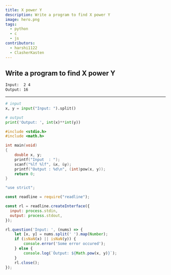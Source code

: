 ```yaml
---
title: X power Y
description: Write a program to find X power Y
image: hero.png
tags:
  - python
  - c
  - js
contributors:
  - harshi1122
  - ClasherKasten
---
```


## Write a program to find X power Y

```txt
Input:  2 4
Output: 16
```

---

<CodeBlock>

```python
# input
x, y = input("Input: ").split()

# output
print('Output: ', int(x)**int(y))
```

```c
#include <stdio.h>
#include <math.h>

int main(void)
{
    double x, y;
    printf("Input  : ");
    scanf("%lf %lf", &x, &y);
    printf("Output : %d\n", (int)pow(x, y));
    return 0;
}
```

```js
"use strict";

const readline = require("readline");

const rl = readline.createInterface({
  input: process.stdin,
  output: process.stdout,
});

rl.question('Input: ', (nums) => {
	let [x, y] = nums.split(' ').map(Number);
	if (isNaN(x) || isNaN(y)) {
		console.error('Some error occured');
	} else {
		console.log(`Òutput: ${Math.pow(x, y)}`);
	}
	rl.close();
});
```

</CodeBlock>
